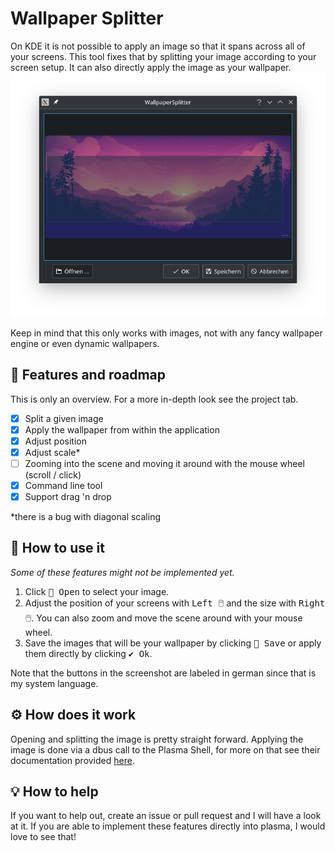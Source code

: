 # Wallpaper Splitter

On KDE it is not possible to apply an image so that it spans across all of your screens.
This tool fixes that by splitting your image according to your screen setup.
It can also directly apply the image as your wallpaper.
![img.png](docs/img.png)

Keep in mind that this only works with images, not with any fancy wallpaper engine or even dynamic wallpapers.


## 🚀 Features and roadmap

This is only an overview. For a more in-depth look see the project tab. 
- [x] Split a given image
- [x] Apply the wallpaper from within the application
- [x] Adjust position
- [x] Adjust scale*
- [ ] Zooming into the scene and moving it around with the mouse wheel (scroll / click)
- [x] Command line tool
- [x] Support drag 'n drop

*there is a bug with diagonal scaling

## 💭 How to use it

_Some of these features might not be implemented yet._

1. Click <kbd>📂 Open</kbd> to select your image.
2. Adjust the position of your screens with <kbd>Left 🖱️</kbd> and the size with <kbd>Right 🖱️</kbd>.
   You can also zoom and move the scene around with your mouse wheel.
3. Save the images that will be your wallpaper by clicking <kbd>💾 Save</kbd> or
   apply them directly by clicking <kbd>✔️ Ok</kbd>.

Note that the buttons in the screenshot are labeled in german since that is my system language.


## ⚙️ How does it work

Opening and splitting the image is pretty straight forward.
Applying the image is done via a dbus call to the Plasma Shell,
for more on that see their documentation provided [here](https://develop.kde.org/docs/plasma/scripting/api/).


## 💡 How to help

If you want to help out, create an issue or pull request and I will have a look at it.
If you are able to implement these features directly into plasma, I would love to see that!

